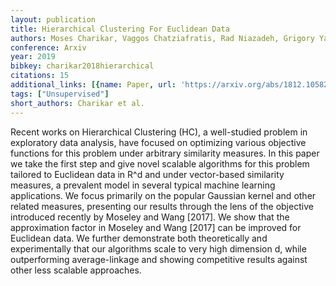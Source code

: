 ```yaml
---
layout: publication
title: Hierarchical Clustering For Euclidean Data
authors: Moses Charikar, Vaggos Chatziafratis, Rad Niazadeh, Grigory Yaroslavtsev
conference: Arxiv
year: 2019
bibkey: charikar2018hierarchical
citations: 15
additional_links: [{name: Paper, url: 'https://arxiv.org/abs/1812.10582'}]
tags: ["Unsupervised"]
short_authors: Charikar et al.
---
```

Recent works on Hierarchical Clustering (HC), a well-studied problem in
exploratory data analysis, have focused on optimizing various objective
functions for this problem under arbitrary similarity measures. In this paper
we take the first step and give novel scalable algorithms for this problem
tailored to Euclidean data in R^d and under vector-based similarity measures, a
prevalent model in several typical machine learning applications. We focus
primarily on the popular Gaussian kernel and other related measures, presenting
our results through the lens of the objective introduced recently by Moseley
and Wang [2017]. We show that the approximation factor in Moseley and Wang
[2017] can be improved for Euclidean data. We further demonstrate both
theoretically and experimentally that our algorithms scale to very high
dimension d, while outperforming average-linkage and showing competitive
results against other less scalable approaches.